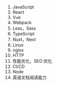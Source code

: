 1. JavaScript
2. React
3. Vue
4. Webpack
5. Less，Sass
6. TypeScript
7. Nuxt，Next
8. Linux
9. nginx
10. HTTP
11. 性能优化，SEO 优化
12. CI/CD
13. Node
14. 英语文档阅读能力

